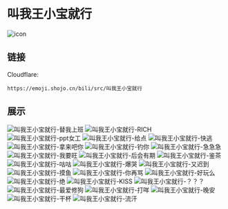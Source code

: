 # 叫我王小宝就行
![icon](https://emoji.shojo.cn/bili/src/叫我王小宝就行/icon.png)
## 链接
Cloudflare:
```
https://emoji.shojo.cn/bili/src/叫我王小宝就行
```
## 展示
![叫我王小宝就行-替我上班](https://emoji.shojo.cn/bili/src/叫我王小宝就行/叫我王小宝就行-替我上班.png)
![叫我王小宝就行-RICH](https://emoji.shojo.cn/bili/src/叫我王小宝就行/叫我王小宝就行-RICH.png)
![叫我王小宝就行-ppt女工](https://emoji.shojo.cn/bili/src/叫我王小宝就行/叫我王小宝就行-ppt女工.png)
![叫我王小宝就行-给点](https://emoji.shojo.cn/bili/src/叫我王小宝就行/叫我王小宝就行-给点.png)
![叫我王小宝就行-快逃](https://emoji.shojo.cn/bili/src/叫我王小宝就行/叫我王小宝就行-快逃.png)
![叫我王小宝就行-拿来吧你](https://emoji.shojo.cn/bili/src/叫我王小宝就行/叫我王小宝就行-拿来吧你.png)
![叫我王小宝就行-钓你](https://emoji.shojo.cn/bili/src/叫我王小宝就行/叫我王小宝就行-钓你.png)
![叫我王小宝就行-急急急](https://emoji.shojo.cn/bili/src/叫我王小宝就行/叫我王小宝就行-急急急.png)
![叫我王小宝就行-我要旺](https://emoji.shojo.cn/bili/src/叫我王小宝就行/叫我王小宝就行-我要旺.png)
![叫我王小宝就行-后会有期](https://emoji.shojo.cn/bili/src/叫我王小宝就行/叫我王小宝就行-后会有期.png)
![叫我王小宝就行-鉴茶](https://emoji.shojo.cn/bili/src/叫我王小宝就行/叫我王小宝就行-鉴茶.png)
![叫我王小宝就行-咕咕](https://emoji.shojo.cn/bili/src/叫我王小宝就行/叫我王小宝就行-咕咕.png)
![叫我王小宝就行-爆哭](https://emoji.shojo.cn/bili/src/叫我王小宝就行/叫我王小宝就行-爆哭.png)
![叫我王小宝就行-又迟到](https://emoji.shojo.cn/bili/src/叫我王小宝就行/叫我王小宝就行-又迟到.png)
![叫我王小宝就行-摸鱼](https://emoji.shojo.cn/bili/src/叫我王小宝就行/叫我王小宝就行-摸鱼.png)
![叫我王小宝就行-你再骂](https://emoji.shojo.cn/bili/src/叫我王小宝就行/叫我王小宝就行-你再骂.png)
![叫我王小宝就行-好玩么](https://emoji.shojo.cn/bili/src/叫我王小宝就行/叫我王小宝就行-好玩么.png)
![叫我王小宝就行-绝](https://emoji.shojo.cn/bili/src/叫我王小宝就行/叫我王小宝就行-绝.png)
![叫我王小宝就行-KISS](https://emoji.shojo.cn/bili/src/叫我王小宝就行/叫我王小宝就行-KISS.png)
![叫我王小宝就行-？？？](https://emoji.shojo.cn/bili/src/叫我王小宝就行/叫我王小宝就行-？？？.png)
![叫我王小宝就行-最爱修狗](https://emoji.shojo.cn/bili/src/叫我王小宝就行/叫我王小宝就行-最爱修狗.png)
![叫我王小宝就行-打咩](https://emoji.shojo.cn/bili/src/叫我王小宝就行/叫我王小宝就行-打咩.png)
![叫我王小宝就行-晚安](https://emoji.shojo.cn/bili/src/叫我王小宝就行/叫我王小宝就行-晚安.png)
![叫我王小宝就行-干杯](https://emoji.shojo.cn/bili/src/叫我王小宝就行/叫我王小宝就行-干杯.png)
![叫我王小宝就行-流汗](https://emoji.shojo.cn/bili/src/叫我王小宝就行/叫我王小宝就行-流汗.png)
